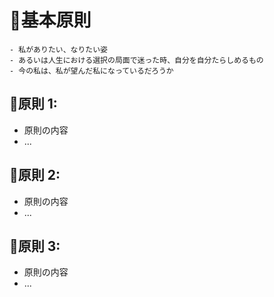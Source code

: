 # 🧭基本原則

```ad-note
- 私がありたい、なりたい姿
- あるいは人生における選択の局面で迷った時、自分を自分たらしめるもの
- 今の私は、私が望んだ私になっているだろうか
```

## 🧭原則 1: 

- 原則の内容
- ...

## 🧭原則 2: 

- 原則の内容
- ...

## 🧭原則 3: 

- 原則の内容
- ...
